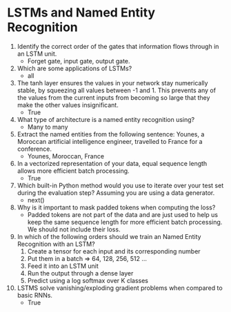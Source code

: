 # LSTMs and Named Entity Recognition

1. Identify the correct order of the gates that information flows through in an LSTM unit.
   - Forget gate, input gate, output gate.
2. Which are some applications of LSTMs?
   - all
3. The tanh layer ensures the values in your network stay numerically stable, by squeezing all values between -1 and 1.  This prevents any of the values from the current inputs from becoming so large that they make the other values insignificant.
    - True
4. What type of architecture is a named entity recognition using?
   - Many to many
5. Extract the named entities from the following sentence: Younes, a Moroccan artificial intelligence engineer, travelled to France for a conference.
   - Younes, Moroccan, France
6. In a vectorized representation of your data, equal sequence length allows more efficient batch processing.
   - True
7. Which built-in Python method would you use to iterate over your test set during the evaluation step? Assuming you are using a data generator.
    - next()
8. Why is it important to mask padded tokens when computing the loss?
   - Padded tokens are not part of the data and are just used to help us keep the same sequence length for more efficient batch processing. We should not include their loss.
9. In which of the following orders should we train an Named Entity Recognition with an LSTM?
   1. Create a tensor for each input and its corresponding number
   2. Put them in a batch =>  64, 128, 256, 512 ...
   3. Feed it into an LSTM unit
   4. Run the output through a dense layer
   5. Predict using a log softmax over K classes
10. LSTMS solve vanishing/exploding gradient problems when compared to basic RNNs.
    - True
